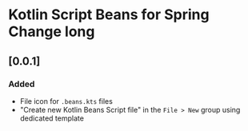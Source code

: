 <!-- Keep a Changelog guide -> https://keepachangelog.com -->

# Kotlin Script Beans for Spring Change long

## [0.0.1]
### Added
- File icon for `.beans.kts` files 
- "Create new Kotlin Beans Script file" in the `File > New` group using dedicated template

